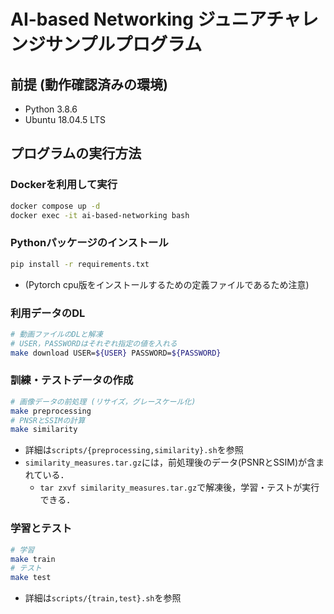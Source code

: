 # AI-based Networking ジュニアチャレンジサンプルプログラム

## 前提 (動作確認済みの環境)

- Python 3.8.6
- Ubuntu 18.04.5 LTS

## プログラムの実行方法

### Dockerを利用して実行

```bash
docker compose up -d
docker exec -it ai-based-networking bash
```

### Pythonパッケージのインストール

```bash
pip install -r requirements.txt
```

- (Pytorch cpu版をインストールするための定義ファイルであるため注意)

### 利用データのDL

```bash
# 動画ファイルのDLと解凍
# USER，PASSWORDはそれぞれ指定の値を入れる
make download USER=${USER} PASSWORD=${PASSWORD}
```

### 訓練・テストデータの作成

```bash
# 画像データの前処理 (リサイズ，グレースケール化)
make preprocessing
# PNSRとSSIMの計算
make similarity
```

- 詳細は`scripts/{preprocessing,similarity}.sh`を参照
- `similarity_measures.tar.gz`には，前処理後のデータ(PSNRとSSIM)が含まれている．
  - `tar zxvf similarity_measures.tar.gz`で解凍後，学習・テストが実行できる．

### 学習とテスト

```bash
# 学習
make train
# テスト
make test
```

- 詳細は`scripts/{train,test}.sh`を参照


